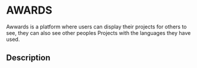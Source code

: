 # AWARDS
Awwards is a platform where users can display their projects for others to see, they can also see other peoples Projects with the languages they have used.
## Description

